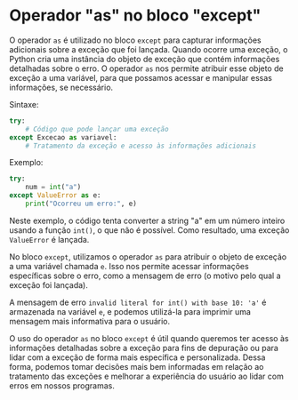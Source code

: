 # Operador "as" no bloco "except"

O operador `as` é utilizado no bloco `except` para capturar informações adicionais sobre a exceção que foi lançada. Quando ocorre uma exceção, o Python cria uma instância do objeto de exceção que contém informações detalhadas sobre o erro. O operador `as` nos permite atribuir esse objeto de exceção a uma variável, para que possamos acessar e manipular essas informações, se necessário.

Sintaxe:

```python
try:
    # Código que pode lançar uma exceção
except Excecao as variavel:
    # Tratamento da exceção e acesso às informações adicionais
```

Exemplo:

```python
try:
    num = int("a")
except ValueError as e:
    print("Ocorreu um erro:", e)
```

Neste exemplo, o código tenta converter a string "a" em um número inteiro usando a função `int()`, o que não é possível. Como resultado, uma exceção `ValueError` é lançada.

No bloco `except`, utilizamos o operador `as` para atribuir o objeto de exceção a uma variável chamada `e`. Isso nos permite acessar informações específicas sobre o erro, como a mensagem de erro (o motivo pelo qual a exceção foi lançada).

A mensagem de erro `invalid literal for int() with base 10: 'a'` é armazenada na variável `e`, e podemos utilizá-la para imprimir uma mensagem mais informativa para o usuário.

O uso do operador `as` no bloco `except` é útil quando queremos ter acesso às informações detalhadas sobre a exceção para fins de depuração ou para lidar com a exceção de forma mais específica e personalizada. Dessa forma, podemos tomar decisões mais bem informadas em relação ao tratamento das exceções e melhorar a experiência do usuário ao lidar com erros em nossos programas.